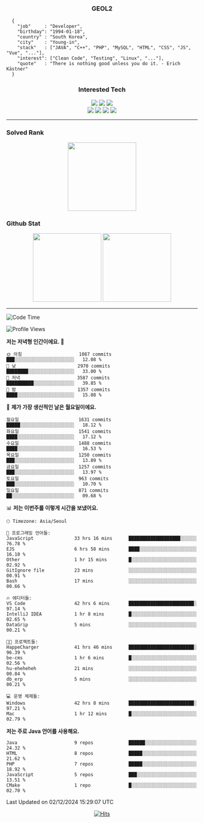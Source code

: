 <div align="center">

  ### GEOL2
</div>

```
  {
    "job"     : "Developer",
    "birthday": "1994-01-18",
    "country" : "South Korea",
    "city"    : "Young-in",
    "stack"   : ["JAVA", "C++", "PHP", "MySQL", "HTML", "CSS", "JS", "Vue", "..."],
    "interest": ["Clean Code", "Testing", "Linux", "..."], 
    "quote"   : "There is nothing good unless you do it. - Erich Kästner"
  }
  ```
  
<div align="center">
  
  ### Interested Tech
  
  <img src="https://img.shields.io/badge/Laravel-F05340?style=flat-square&logo=Laravel&logoColor=white">
  <img src="https://img.shields.io/badge/SpringBoot-6DB33F?style=flat-square&logo=SpringBoot&logoColor=white">
  <img src="https://img.shields.io/badge/Express-000000?style=flat-square&logo=Express&logoColor=white">
  <br>
  <img src="https://img.shields.io/badge/Three.js-000000?style=flat-square&logo=Three.js&logoColor=white">
  <img src="https://img.shields.io/badge/JavaScript-F7DF1E?style=flat-square&logo=JavaScript&logoColor=black">
  <img src="https://img.shields.io/badge/TypeScript-007acc?style=flat-square&logo=TypeScript&logoColor=black">
  <img src="https://img.shields.io/badge/MySQL-4479A1?style=flat-square&logo=mysql&logoColor=white"><br>

</div>

------------

  ### Solved Rank
  
  <div align="center">
    <img height="180em" src="https://mazassumnida.wtf/api/v2/generate_badge?boj=geol2">
  </div>
  
  ### Github Stat 
  <div align="center">
    <img height="180em" src="https://github-readme-stats-git-masterrstaa-rickstaa.vercel.app/api?username=geol2&show_icons=true&theme=dark">
    <img height="180em" src="https://github-readme-stats-git-masterrstaa-rickstaa.vercel.app/api/top-langs/?username=geol2&show_icons=true&hide=css,scss,html&layout=compact&theme=dark&count_private=true&langs_count=8">
  </div>
  
------------

<!--START_SECTION:waka-->
![Code Time](http://img.shields.io/badge/Code%20Time-3%2C542%20hrs%2025%20mins-blue)

![Profile Views](http://img.shields.io/badge/Profile%20Views-1-blue)

**저는 저녁형 인간이에요. 🦉** 

```text
🌞 아침                     1087 commits        ███░░░░░░░░░░░░░░░░░░░░░░   12.08 % 
🌆 낮　                     2970 commits        ████████░░░░░░░░░░░░░░░░░   33.00 % 
🌃 저녁                     3587 commits        ██████████░░░░░░░░░░░░░░░   39.85 % 
🌙 밤　                     1357 commits        ████░░░░░░░░░░░░░░░░░░░░░   15.08 % 
```
📅 **제가 가장 생산적인 날은 월요일이에요.** 

```text
월요일                      1631 commits        █████░░░░░░░░░░░░░░░░░░░░   18.12 % 
화요일                      1541 commits        ████░░░░░░░░░░░░░░░░░░░░░   17.12 % 
수요일                      1488 commits        ████░░░░░░░░░░░░░░░░░░░░░   16.53 % 
목요일                      1250 commits        ███░░░░░░░░░░░░░░░░░░░░░░   13.89 % 
금요일                      1257 commits        ███░░░░░░░░░░░░░░░░░░░░░░   13.97 % 
토요일                      963 commits         ███░░░░░░░░░░░░░░░░░░░░░░   10.70 % 
일요일                      871 commits         ██░░░░░░░░░░░░░░░░░░░░░░░   09.68 % 
```


📊 **저는 이번주를 이렇게 시간을 보냈어요.** 

```text
🕑︎ Timezone: Asia/Seoul

💬 프로그래밍 언어들: 
JavaScript               33 hrs 16 mins      ███████████████████░░░░░░   76.78 % 
EJS                      6 hrs 58 mins       ████░░░░░░░░░░░░░░░░░░░░░   16.10 % 
Other                    1 hr 15 mins        █░░░░░░░░░░░░░░░░░░░░░░░░   02.92 % 
GitIgnore file           23 mins             ░░░░░░░░░░░░░░░░░░░░░░░░░   00.91 % 
Bash                     17 mins             ░░░░░░░░░░░░░░░░░░░░░░░░░   00.66 % 

🔥 에디터들: 
VS Code                  42 hrs 6 mins       ████████████████████████░   97.14 % 
IntelliJ IDEA            1 hr 8 mins         █░░░░░░░░░░░░░░░░░░░░░░░░   02.65 % 
DataGrip                 5 mins              ░░░░░░░░░░░░░░░░░░░░░░░░░   00.21 % 

🐱‍💻 프로젝트들: 
HappeCharger             41 hrs 46 mins      ████████████████████████░   96.39 % 
be-cms                   1 hr 6 mins         █░░░░░░░░░░░░░░░░░░░░░░░░   02.56 % 
hu-eheheheh              21 mins             ░░░░░░░░░░░░░░░░░░░░░░░░░   00.84 % 
db_erp                   5 mins              ░░░░░░░░░░░░░░░░░░░░░░░░░   00.21 % 

💻 운영 체제들: 
Windows                  42 hrs 8 mins       ████████████████████████░   97.21 % 
Mac                      1 hr 12 mins        █░░░░░░░░░░░░░░░░░░░░░░░░   02.79 % 
```

**저는 주로 Java 언어를 사용해요.** 

```text
Java                     9 repos             ██████░░░░░░░░░░░░░░░░░░░   24.32 % 
HTML                     8 repos             █████░░░░░░░░░░░░░░░░░░░░   21.62 % 
PHP                      7 repos             █████░░░░░░░░░░░░░░░░░░░░   18.92 % 
JavaScript               5 repos             ███░░░░░░░░░░░░░░░░░░░░░░   13.51 % 
CMake                    1 repo              █░░░░░░░░░░░░░░░░░░░░░░░░   02.70 % 
```




 Last Updated on 02/12/2024 15:29:07 UTC
<!--END_SECTION:waka-->

<div align="center">
  
  [![Hits](https://hits.seeyoufarm.com/api/count/incr/badge.svg?url=https%3A%2F%2Fgithub.com%2Fgeol2&count_bg=%2379C83D&title_bg=%23555555&icon=myspace.svg&icon_color=%23E7E7E7&title=hits&edge_flat=false)](https://hits.seeyoufarm.com)
  
</div>

<!--
**Geol2/Geol2** is a ✨ _special_ ✨ repository because its `README.md` (this file) appears on your GitHub profile.

Here are some ideas to get you started:
- 🔭 I’m currently working on ...
- 🌱 I’m currently learning ...
- 👯 I’m looking to collaborate on ...
- 🤔 I’m looking for help with ...
- 💬 Ask me about ...
- 📫 How to reach me: ...
- 😄 Pronouns: ...
- ⚡ Fun fact: ...
-->
